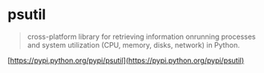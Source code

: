 # psutil  
> cross-platform library for retrieving information onrunning processes and system utilization (CPU, memory, disks, network) in Python.  

[https://pypi.python.org/pypi/psutil](https://pypi.python.org/pypi/psutil)

